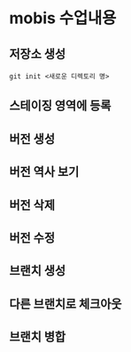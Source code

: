 # mobis 수업내용

## 저장소 생성
	git init <새로운 디렉토리 명>

## 스테이징 영역에 등록

## 버전 생성

## 버전 역사 보기

## 버전 삭제

## 버전 수정

## 브랜치 생성 

## 다른 브랜치로 체크아웃
 
## 브랜치 병합


